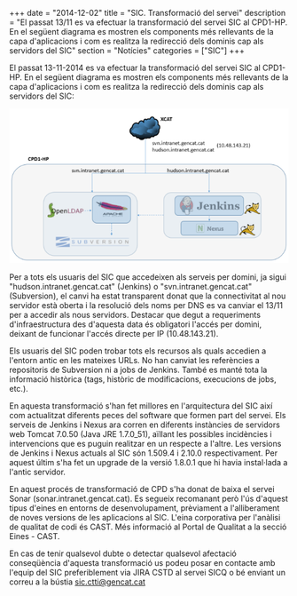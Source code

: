 +++
date        = "2014-12-02"
title       = "SIC. Transformació del servei"
description = "El passat 13/11 es va efectuar la transformació del servei SIC al CPD1-HP. En el següent diagrama es mostren els components més rellevants de la capa d'aplicacions i com es realitza la redirecció dels dominis cap als servidors del SIC"
section     = "Notícies"
categories  = ["SIC"]
+++


El passat 13-11-2014 es va efectuar la transformació del servei SIC al CPD1-HP. En el següent diagrama es mostren els components més rellevants de la capa d'aplicacions i com es realitza la redirecció dels dominis cap als servidors del SIC: 

![Nou SIC](/related/sic/SIC-CPD1.png)

Per a tots els usuaris del SIC que accedeixen als serveis per domini, ja sigui "hudson.intranet.gencat.cat" (Jenkins) o "svn.intranet.gencat.cat" (Subversion), el canvi ha estat transparent donat que la connectivitat al nou servidor està oberta i la resolució dels noms per DNS es va canviar el 13/11 per a accedir als nous servidors. Destacar que degut a requeriments d'infraestructura des d'aquesta data és obligatori l'accés per domini, deixant de funcionar l'accés directe per IP (10.48.143.21).

Els usuaris del SIC poden trobar tots els recursos als quals accedien a l'entorn antic en les mateixes URLs. No han canviat les referències a repositoris de Subversion ni a jobs de Jenkins. També es manté tota la informació històrica (tags, històric de modificacions, execucions de jobs, etc.).

En aquesta transformació s'han fet millores en l'arquitectura del SIC així com actualitzat diferents peces del software que formen part del servei. Els serveis de Jenkins i Nexus ara corren en diferents instàncies de servidors web Tomcat 7.0.50 (Java JRE 1.7.0_51), aïllant les possibles incidències i intervencions que es puguin realitzar en un respecte a l'altre. Les versions de Jenkins i Nexus actuals al SIC són 1.509.4 i 2.10.0 respectivament. Per aquest últim s'ha fet un upgrade de la versió 1.8.0.1 que hi havia instal·lada a l'antic servidor.

En aquest procés de transformació de CPD s'ha donat de baixa el servei Sonar (sonar.intranet.gencat.cat). Es segueix recomanant però l'ús d'aquest tipus d'eines en entorns de desenvolupament, prèviament a l'alliberament de noves versions de les aplicacions al SIC. L'eina corporativa per l'anàlisi de qualitat de codi és CAST. Més informació al Portal de Qualitat a la secció Eines - CAST.

En cas de tenir qualsevol dubte o detectar qualsevol afectació conseqüència d'aquesta transformació us podeu posar en contacte amb l'equip del SIC preferiblement via JIRA CSTD al servei SICQ o bé enviant un correu a la bústia sic.ctti@gencat.cat